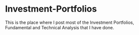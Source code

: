 # Investment-Portfolios
This is the place where I post most of the Investment Portfolios, Fundamental and Technical Analysis that I have done.
